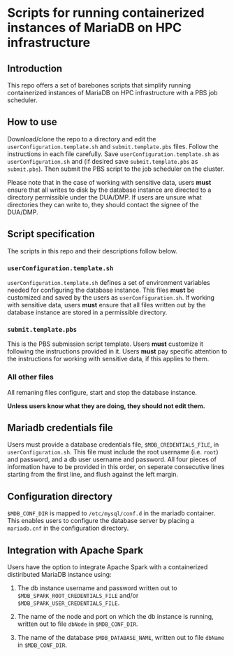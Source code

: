 # Scripts for running containerized instances of MariaDB on HPC infrastructure


## Introduction

This repo offers a set of barebones scripts that simplify
running containerized instances of MariaDB on HPC infrastructure with a PBS 
job scheduler. 


## How to use

Download/clone the repo to a directory and edit the `userConfiguration.template.sh` and
`submit.template.pbs` files. Follow the instructions in each file carefully.
Save `userConfiguration.template.sh` as `userConfiguration.sh` and (if desired save `submit.template.pbs` as 
`submit.pbs`). Then submit the PBS script to the job scheduler on the cluster.

Please note that in the case of working with sensitive data, users **must** ensure 
that all writes to disk by the database instance are directed to a directory 
permissible under the DUA/DMP. If users are unsure what directories they can 
write to, they should contact the signee of the DUA/DMP.


## Script specification

The scripts in this repo and their descriptions follow below.

### `userConfiguration.template.sh`

`userConfiguration.template.sh` defines a set of environment variables needed for configuring
the database instance. This files **must** be customized and saved by the users as 
`userConfiguration.sh`. If working with sensitive data, users **must** ensure that all 
files written out by the database instance are stored in a permissible directory. 

### `submit.template.pbs`

This is the PBS submission script template. Users **must** customize it following
the instructions provided in it. Users **must** pay specific attention to the 
instructions for working with sensitive data, if this applies to them.

### All other files

All remaning files configure, start and stop the database instance. 

**Unless users know what they are doing, they should not edit them.**


## Mariadb credentials file

Users must provide a database credentials file, `$MDB_CREDENTIALS_FILE`, in 
`userConfiguration.sh`. This file must include the root username (i.e. `root`) and password, 
and a db user username and password. All four pieces of information have to be
provided in this order, on seperate consecutive lines starting from the first line, 
and flush against the left margin.


## Configuration directory

`$MDB_CONF_DIR` is mapped to `/etc/mysql/conf.d` in the mariadb container. This 
enables users to configure the database server by placing a `mariadb.cnf` 
in the configuration directory.


## Integration with Apache Spark

Users have the option to integrate Apache Spark with a containerized
distiributed MariaDB instance using:

1. The db instance username and password written out to 
`$MDB_SPARK_ROOT_CREDENTIALS_FILE` and/or `$MDB_SPARK_USER_CREDENTIALS_FILE`.

2. The name of the node and port on which the db instance is 
running, written out to file `dbNode` in `$MDB_CONF_DIR`.

3. The name of the database `$MDB_DATABASE_NAME`, written out to file `dbName` in 
 `$MDB_CONF_DIR`.
